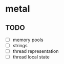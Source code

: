 # metal

## TODO

  - [ ] memory pools
  - [ ] strings
  - [ ] thread representation
  - [ ] thread local state
